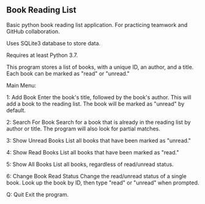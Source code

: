## Book Reading List

Basic python book reading list application. For practicing teamwork and GitHub collaboration. 

Uses SQLite3 database to store data. 

Requires at least Python 3.7.

This program stores a list of books, with a unique ID, an author, and a title.
Each book can be marked as "read" or "unread."

Main Menu:

1: Add Book
Enter the book's title, followed by the book's author. This will add a book to the reading list. The book will be marked as "unread" by default.

2: Search For Book
Search for a book that is already in the reading list by author or title. The program will also look for partial matches.

3: Show Unread Books
List all books that have been marked as "unread."

4: Show Read Books
List all books that have been marked as "read."

5: Show All Books
List all books, regardless of read/unread status.

6: Change Book Read Status
Change the read/unread status of a single book. Look up the book by ID, then type "read" or "unread" when prompted.

Q: Quit
Exit the program.